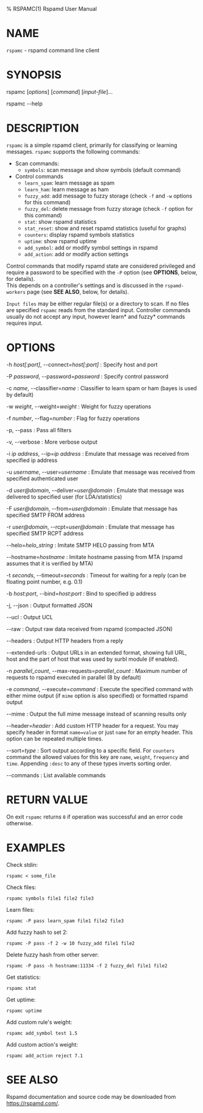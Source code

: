% RSPAMC(1) Rspamd User Manual

# NAME

`rspamc` - rspamd command line client

# SYNOPSIS

rspamc [*options*] [*command*] [*input-file*]...

rspamc --help

# DESCRIPTION

`rspamc` is a simple rspamd client, primarily for classifying or learning messages.
`rspamc` supports the following commands:

* Scan commands:
	* `symbols`: scan message and show symbols (default command)
* Control commands
	* `learn_spam`: learn message as spam
	* `learn_ham`: learn message as ham
	* `fuzzy_add`: add message to fuzzy storage (check `-f` and `-w` options for this command)
	* `fuzzy_del`: delete message from fuzzy storage (check `-f` option for this command)
	* `stat`: show rspamd statistics
	* `stat_reset`: show and reset rspamd statistics (useful for graphs)
	* `counters`: display rspamd symbols statistics
	* `uptime`: show rspamd uptime
	* `add_symbol`: add or modify symbol settings in rspamd
	* `add_action`: add or modify action settings

Control commands that modify rspamd state are considered privileged and require a password to be specified with the `-P` option (see **OPTIONS**, below, for details).  
This depends on a controller's settings and is discussed in the `rspamd-workers` page (see **SEE ALSO**, below, for details).

`Input files` may be either regular file(s) or a directory to scan. If no files are specified `rspamc` reads
from the standard input. Controller commands usually do not accept any input, however learn* and fuzzy* commands
requires input. 

# OPTIONS

-h *host[:port]*, \--connect=*host[:port]*
:	Specify host and port
	
-P *password*, \--password=*password*
:	Specify control password
	
-c *name*, \--classifier=*name*
:	Classifier to learn spam or ham (bayes is used by default)

-w *weight*, \--weight=*weight*
:	Weight for fuzzy operations

-f *number*, \--flag=*number*
:	Flag for fuzzy operations

-p, \--pass
:	Pass all filters

-v, \--verbose
:	More verbose output

-i *ip address*, \--ip=*ip address*
:	Emulate that message was received from specified ip address

-u *username*, \--user=*username*
:	Emulate that message was received from specified authenticated user

-d *user@domain*, \--deliver=*user@domain*
:	Emulate that message was delivered to specified user (for LDA/statistics)

-F *user@domain*, \--from=*user@domain*
:	Emulate that message has specified SMTP FROM address

-r *user@domain*, \--rcpt=*user@domain*
:	Emulate that message has specified SMTP RCPT address

\--helo=*helo_string*
:	Imitate SMTP HELO passing from MTA

\--hostname=*hostname*
:	Imitate hostname passing from MTA (rspamd assumes that it is verified by MTA)

-t *seconds*, \--timeout=*seconds*
:	Timeout for waiting for a reply (can be floating point number, e.g. 0.1)

-b *host:port*, \--bind=*host:port*
:	Bind to specified ip address

-j, \--json
:	Output formatted JSON

\--ucl
:	Output UCL

\--raw
:	Output raw data received from rspamd (compacted JSON)

\--headers
:	Output HTTP headers from a reply

\--extended-urls
:	Output URLs in an extended format, showing full URL, host and the part of host that was used by surbl module (if enabled).

-n *parallel_count*, \--max-requests=*parallel_count*
:	Maximum number of requests to rspamd executed in parallel (8 by default)

-e *command*, \--execute=*command*
:	Execute the specified command with either mime output (if `mime` option is also specified) or formatted rspamd output

\--mime
:	Output the full mime message instead of scanning results only

\--header=*header*
:	Add custom HTTP header for a request. You may specify header in format `name=value` or just `name` for an empty header. This option can be repeated multiple times.

\--sort=*type*
:	Sort output according to a specific field. For `counters` command the allowed values for this key are `name`, `weight`, `frequency` and `time`. Appending `:desc` to any of these types inverts sorting order.

\--commands
:	List available commands

# RETURN VALUE

On exit `rspamc` returns `0` if operation was successful and an error code otherwise.

# EXAMPLES

Check stdin:

	rspamc < some_file

Check files:
	
	rspamc symbols file1 file2 file3
	
Learn files:

	rspamc -P pass learn_spam file1 file2 file3

Add fuzzy hash to set 2:
	
	rspamc -P pass -f 2 -w 10 fuzzy_add file1 file2
	
Delete fuzzy hash from other server:

	rspamc -P pass -h hostname:11334 -f 2 fuzzy_del file1 file2
	
Get statistics:
	
	rspamc stat

Get uptime:
	
	rspamc uptime

Add custom rule's weight:

	rspamc add_symbol test 1.5
	
Add custom action's weight:

    rspamc add_action reject 7.1
    
# SEE ALSO

Rspamd documentation and source code may be downloaded from
<https://rspamd.com/>.

[rspamd-workers]: https://rspamd.com/doc/workers/
